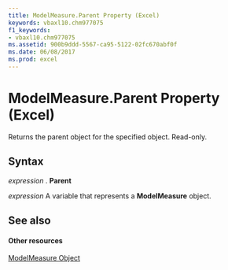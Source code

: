 ```yaml
---
title: ModelMeasure.Parent Property (Excel)
keywords: vbaxl10.chm977075
f1_keywords:
- vbaxl10.chm977075
ms.assetid: 900b9ddd-5567-ca95-5122-02fc670abf0f
ms.date: 06/08/2017
ms.prod: excel
---
```



# ModelMeasure.Parent Property (Excel)

Returns the parent object for the specified object. Read-only.


## Syntax

 _expression_ . **Parent**

 _expression_ A variable that represents a **ModelMeasure** object.


## See also


#### Other resources


[ModelMeasure Object](Excel.modelmeasure.md)


